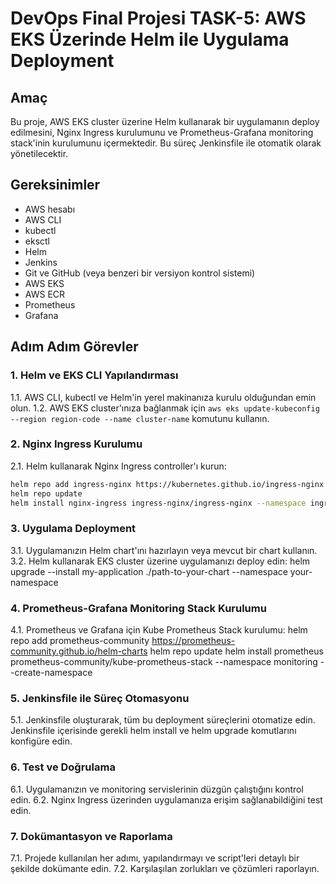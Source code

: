 # DevOps Final Projesi TASK-5: AWS EKS Üzerinde Helm ile Uygulama Deployment

## Amaç
Bu proje, AWS EKS cluster üzerine Helm kullanarak bir uygulamanın deploy edilmesini, Nginx Ingress kurulumunu ve Prometheus-Grafana monitoring stack'inin kurulumunu içermektedir. Bu süreç Jenkinsfile ile otomatik olarak yönetilecektir.

## Gereksinimler
- AWS hesabı
- AWS CLI
- kubectl
- eksctl
- Helm
- Jenkins
- Git ve GitHub (veya benzeri bir versiyon kontrol sistemi)
- AWS EKS
- AWS ECR
- Prometheus
- Grafana

## Adım Adım Görevler

### 1. Helm ve EKS CLI Yapılandırması
1.1. AWS CLI, kubectl ve Helm'in yerel makinanıza kurulu olduğundan emin olun.
1.2. AWS EKS cluster'ınıza bağlanmak için `aws eks update-kubeconfig --region region-code --name cluster-name` komutunu kullanın.

### 2. Nginx Ingress Kurulumu
2.1. Helm kullanarak Nginx Ingress controller'ı kurun:
```bash
helm repo add ingress-nginx https://kubernetes.github.io/ingress-nginx
helm repo update
helm install nginx-ingress ingress-nginx/ingress-nginx --namespace ingress-basic --create-namespace
```


### 3. Uygulama Deployment

3.1. Uygulamanızın Helm chart'ını hazırlayın veya mevcut bir chart kullanın.
3.2. Helm kullanarak EKS cluster üzerine uygulamanızı deploy edin:
helm upgrade --install my-application ./path-to-your-chart --namespace your-namespace

### 4. Prometheus-Grafana Monitoring Stack Kurulumu
4.1. Prometheus ve Grafana için Kube Prometheus Stack kurulumu:
helm repo add prometheus-community https://prometheus-community.github.io/helm-charts
helm repo update
helm install prometheus prometheus-community/kube-prometheus-stack --namespace monitoring --create-namespace

### 5. Jenkinsfile ile Süreç Otomasyonu
5.1. Jenkinsfile oluşturarak, tüm bu deployment süreçlerini otomatize edin. Jenkinsfile içerisinde gerekli helm install ve helm upgrade komutlarını konfigüre edin.

### 6. Test ve Doğrulama
6.1. Uygulamanızın ve monitoring servislerinin düzgün çalıştığını kontrol edin.
6.2. Nginx Ingress üzerinden uygulamanıza erişim sağlanabildiğini test edin.

### 7. Dokümantasyon ve Raporlama
7.1. Projede kullanılan her adımı, yapılandırmayı ve script'leri detaylı bir şekilde dokümante edin.
7.2. Karşılaşılan zorlukları ve çözümleri raporlayın.
